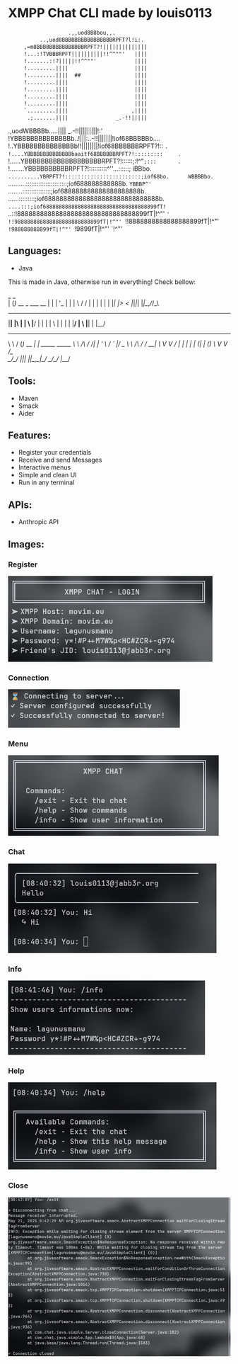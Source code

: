 # XMPP Chat CLI made by louis0113

                       .,,uod8B8bou,,.
              ..,uod8BBBBBBBBBBBBBBBBRPFT?l!i:.
         ,=m8BBBBBBBBBBBBBBBRPFT?!||||||||||||||
         !...:!TVBBBRPFT||||||||||!!^^""'   ||||
         !.......:!?|||||!!^^""'            ||||
         !.........||||                     ||||
         !.........||||  ##                 ||||
         !.........||||                     ||||
         !.........||||                     ||||
         !.........||||                     ||||
         !.........||||                     ||||
         `.........||||                    ,||||
          .;.......||||               _.-!!|||||
   .,uodWBBBBb.....||||       _.-!!|||||||||!:'
!YBBBBBBBBBBBBBBb..!|||:..-!!|||||||!iof68BBBBBb....
!..YBBBBBBBBBBBBBBb!!||||||||!iof68BBBBBBRPFT?!::   `.
!....YBBBBBBBBBBBBBBbaaitf68BBBBBBRPFT?!:::::::::     `.
!......YBBBBBBBBBBBBBBBBBBBRPFT?!::::::;:!^"`;:::       `.
!........YBBBBBBBBBBRPFT?!::::::::::^''...::::::;         iBBbo.
`..........YBRPFT?!::::::::::::::::::::::::;iof68bo.      WBBBBbo.
  `..........:::::::::::::::::::::::;iof688888888888b.     `YBBBP^'
    `........::::::::::::::::;iof688888888888888888888b.     `
      `......:::::::::;iof688888888888888888888888888888b.
        `....:::;iof688888888888888888888888888888888899fT!
          `..::!8888888888888888888888888888888899fT|!^"'
            `' !!988888888888888888888888899fT|!^"'
                `!!8888888888888888899fT|!^"'
                  `!988888888899fT|!^"'
                    `!9899fT|!^"'
                      `!^"'

## Languages:
- Java

This is made in Java, otherwise run in everything!
Check bellow:

  _ _                  
 | (_)_ __  _   ___  __
 | | | '_ \| | | \ \/ /
 | | | | | | |_| |>  < 
 |_|_|_| |_|\__,_/_/\_\

____ _  _ ___  ____ ____ _ ___  
|__| |\ | |  \ |__/ |  | | |  \ 
|  | | \| |__/ |  \ |__| | |__/ 
                                
 __        ___           _                   
 \ \      / (_)_ __   __| | _____      _____ 
  \ \ /\ / /| | '_ \ / _` |/ _ \ \ /\ / / __|
   \ V  V / | | | | | (_| | (_) \ V  V /\__ \
    \_/\_/  |_|_| |_|\__,_|\___/ \_/\_/ |___/
                                             

## Tools:
- Maven
 - Smack
- Aider

## Features:
- Register your credentials
- Receive and send Messages
- Interactive menus
- Simple and clean UI
- Run in any terminal  

## APIs:
- Anthropic API

## Images:

### Register

![register](Images/Register.png)

### Connection
 
![connect](Images/Connect.png)

### Menu
  
![menus](Images/Menu.png)

### Chat

![chat](Images/Chat.png)

### Info

![info](Images/Info.png)

### Help

![help](Images/Help.png)

### Close

![close](Images/Close.png)
